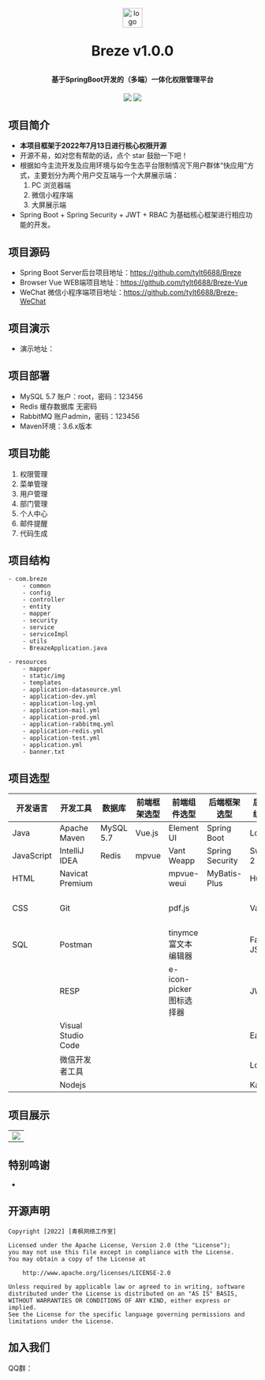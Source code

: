<p align="center">
	<img alt="logo" style="width: 40px;" src="https://github.com/tylt6688/Breze/blob/master/preview/breze-logo.png">
</p>
<h1 align="center" style="margin: 30px 0 30px; font-weight: bold;">Breze v1.0.0</h1>
<h4 align="center">基于SpringBoot开发的（多端）一体化权限管理平台</h4>
<p align="center">
	<a href="https://github.com/tylt6688/Breze"><img src="https://img.shields.io/badge/Breze-v1.0.0-blue"></a>
	<a href="https://github.com/tylt6688/Breze/blob/master/LICENSE"><img src="https://img.shields.io/badge/LICENSE-Apache%20License%202.0-red"></a>
</p>




## 项目简介

- **本项目框架于2022年7月13日进行核心权限开源**
- 开源不易，如对您有帮助的话，点个 star 鼓励一下吧！
- 根据如今主流开发及应用环境与如今生态平台限制情况下用户群体“快应用”方式，主要划分为两个用户交互端与一个大屏展示端：
  1. PC 浏览器端
  2. 微信小程序端
  3. 大屏展示端
- Spring Boot + Spring Security + JWT + RBAC 为基础核心框架进行相应功能的开发。

## 项目源码
- Spring Boot Server后台项目地址：https://github.com/tylt6688/Breze
- Browser Vue WEB端项目地址：https://github.com/tylt6688/Breze-Vue
- WeChat 微信小程序端项目地址：https://github.com/tylt6688/Breze-WeChat

## 项目演示

- 演示地址：

## 项目部署
- MySQL 5.7 账户：root，密码：123456
- Redis 缓存数据库 无密码
- RabbitMQ 账户admin，密码：123456
- Maven环境：3.6.x版本

## 项目功能

1.  权限管理
2.  菜单管理
3.  用户管理
4.  部门管理
5.  个人中心
6.  邮件提醒
7.  代码生成

## 项目结构

```
- com.breze
	- common
	- config
	- controller
	- entity
	- mapper
	- security
	- service
	- serviceImpl
	- utils
	- BreazeApplication.java
```
```
- resources
	- mapper
	- static/img
	- templates
	- application-datasource.yml
	- application-dev.yml
	- application-log.yml
	- application-mail.yml
	- application-prod.yml
	- application-rabbitmq.yml
	- application-redis.yml
	- application-test.yml
	- application.yml
	- banner.txt
```

## 项目选型

| 开发语言   | 开发工具           | 数据库    | 前端框架选型 | 前端组件选型            | 后端框架选型    | 后端工具组件选型 | 中间件      |
| ---------- | ------------------ | --------- | ------------ | ----------------------- | --------------- | ---------------- | ----------- |
| Java       | Apache Maven       | MySQL 5.7 | Vue.js       | Element UI              | Spring Boot     | Lombok           | Rabbit MQ   |
| JavaScript | IntelliJ IDEA      | Redis     | mpvue        | Vant Weapp              | Spring Security | Swagger 2        | Druid       |
| HTML       | Navicat Premium    |           |              | mpvue-weui              | MyBatis-Plus    | Hutool           | Jedis       |
| CSS        | Git                |           |              | pdf.js                  |                 | Validation       | OSS对象存储 |
| SQL        | Postman            |           |              | tinymce富文本编辑器     |                 | Fast JSON        |             |
|            | RESP               |           |              | e-icon-picker图标选择器 |                 | JWT              |             |
|            | Visual Studio Code |           |              |                         |                 | EasyExcel        |             |
|            | 微信开发者工具     |           |              |                         |                 | Log4J2           |             |
|            | Nodejs             |           |              |                         |                 | Kaptcha          |             |

## 项目展示

<table>
    <tr>
        <td><img src="https://github.com/tylt6688/Breze/raw/master/preview/loginpage.png"/></td>
    </tr>
</table>


## 特别鸣谢

- 

## 开源声明

```
Copyright [2022] [青枫网络工作室]

Licensed under the Apache License, Version 2.0 (the "License");
you may not use this file except in compliance with the License.
You may obtain a copy of the License at

	http://www.apache.org/licenses/LICENSE-2.0

Unless required by applicable law or agreed to in writing, software
distributed under the License is distributed on an "AS IS" BASIS,
WITHOUT WARRANTIES OR CONDITIONS OF ANY KIND, either express or implied.
See the License for the specific language governing permissions and
limitations under the License.
```

## 加入我们

QQ群： 

